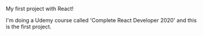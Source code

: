 My first project with React!

I'm doing a Udemy course called 'Complete React Developer 2020' and this is the first project.
